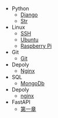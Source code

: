 * Python
  * [Django](Python/django1.md)
  * [Str](Python/str.md)
* Linux
  * [SSH](Linux/ssh.md)
  * [Ubuntu](Linux/Ubuntu.md)
  * [Raspberry Pi](Linux/pi.md)
* Git
  * [Git](Git/git.md)
* Depoly
  * [Nginx](depoly/nginx.md)
* SQL
  * [MongoDb](SQL/mongo.md)
* Depoly
  * [nginx](depoly/nginx.md)
* FastAPI
  * [第一章](FastAPI/第一章.md)
